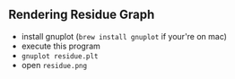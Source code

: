 ## Rendering Residue Graph
- install gnuplot (`brew install gnuplot` if your're on mac)
- execute this program
- `gnuplot residue.plt`
- open `residue.png`
